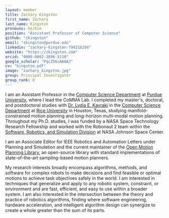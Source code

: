 ```yaml
---
layout: member
title: Zachary Kingston
first_name: Zachary
last_name: Kingston
pronouns: he/him
position: "Assistant Professor of Computer Science"
github: "zkingston"
email: "zkingston@purdue.edu"
linkedin: "zachary-kingston-79421b294"
website: "https://zkingston.com"
orcid: "0000-0002-3896-5110"
google_scholar: "PqcZ56cAAAAJ"
cv: "kingston.pdf"
image: "zachary_kingston.jpg"
group: Principal Investigator
group_rank: 0
---
```


I am an Assistant Professor in the [Computer Science Department](https://www.cs.purdue.edu/) at [Purdue University](https://www.purdue.edu/), where I lead the CoMMA Lab.
I completed my master's, doctoral, and postdoctoral studies with [Dr. Lydia E. Kavraki](https://kavrakilab.org/) in the [Computer Science Department](https://cs.rice.edu/) at [Rice University](https://www.rice.edu/) in Houston, Texas, studying manifold-constrained motion planning and long-horizon multi-modal motion planning.
Throughout my Ph.D. studies, I was funded by a NASA Space Technology Research Fellowship and worked with the Robonaut 2 team within the [Software, Robotics, and Simulation Division](https://www.nasa.gov/software-robotics-and-simulation-division/) at NASA Johnson Space Center.

I am an Associate Editor for IEEE Robotics and Automation Letters under Planning and Simulation and the current maintainer of the [Open Motion Planning Library](https://ompl.kavrakilab.org/), an open-source library with standard implementations of state-of-the-art sampling-based motion planners.

My research interests broadly encompass algorithms, methods, and software for complex robots to make decisions and find feasible or optimal motions to achieve task objectives safely in the world.
I am interested in techniques that generalize and apply to any robotic system, constraint, or environment and are fast, efficient, and easy to use within a broader system.
I am also interested in the intersection between the theory and practice of robotics algorithms, finding where software engineering, hardware acceleration, and intelligent algorithm design can synergize to create a whole greater than the sum of its parts.
